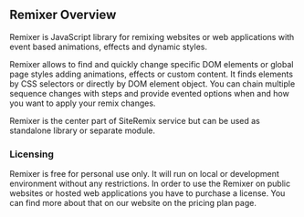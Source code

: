 ## Remixer Overview
Remixer is JavaScript library for remixing websites or web applications with event based animations, effects and dynamic styles.

Remixer allows to find and quickly change specific DOM elements or global page styles adding animations, effects or custom content. It finds elements by CSS selectors or directly by DOM element object. You can chain multiple sequence changes with steps and provide evented options when and how you want to apply your remix changes.

Remixer is the center part of SiteRemix service but can be used as standalone library or separate module. 

### Licensing
Remixer is free for personal use only. It will run on local or development environment without any restrictions. In order to use the Remixer on public websites or hosted web applications you have to purchase a license. You can find more about that on our website on the pricing plan page.
